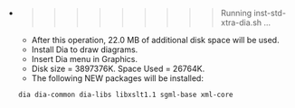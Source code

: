 * >>>>>>>>> Running inst-std-xtra-dia.sh ...
  * After this operation, 22.0 MB of additional disk space will be used.
  * Install Dia to draw diagrams.
  * Insert Dia menu in Graphics.
  * Disk size = 3897376K. Space Used = 26764K.
  * The following NEW packages will be installed:
  ```bash
  dia dia-common dia-libs libxslt1.1 sgml-base xml-core
  ```
